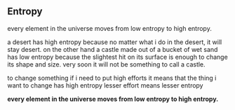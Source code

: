 ## Entropy
every element in the universe moves from low entropy to high entropy. 

a desert has high entropy because no matter what i do in the desert, it will stay desert.
on the other hand a castle made out of a bucket of wet sand has low entropy because the slightest hit on its surface is enough to change its shape and size. very soon it will not be something to call a castle.

to change something if i need to put high efforts it means that the thing i want to change has high entropy
lesser effort means lesser entropy

**every element in the universe moves from low entropy to high entropy.** 
